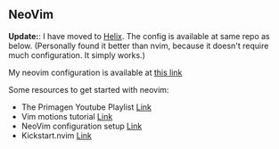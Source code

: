 ## NeoVim

**Update:**: I have moved to [Helix](https://helix-editor.com). The config is available at same repo as below. 
(Personally found it better than nvim, because it doesn't require much configuration. It simply works.)

My neovim configuration is available at [this link](https://github.com/Shivam5022/.dotfiles)

Some resources to get started with neovim:

- The Primagen Youtube Playlist [Link](https://youtube.com/playlist?list=PLm323Lc7iSW_wuxqmKx_xxNtJC_hJbQ7R&si=cu_8_omQjZSTbiL7)
- Vim motions tutorial [Link](https://youtu.be/IiwGbcd8S7I?si=xO5xlPMpo-Vn5hrA)
- NeoVim configuration setup [Link](https://youtu.be/6pAG3BHurdM?si=2lm02xVFhozGPGFF)
- Kickstart.nvim [Link](https://youtu.be/m8C0Cq9Uv9o?si=Bz17f3KxKFoxVaQc)
